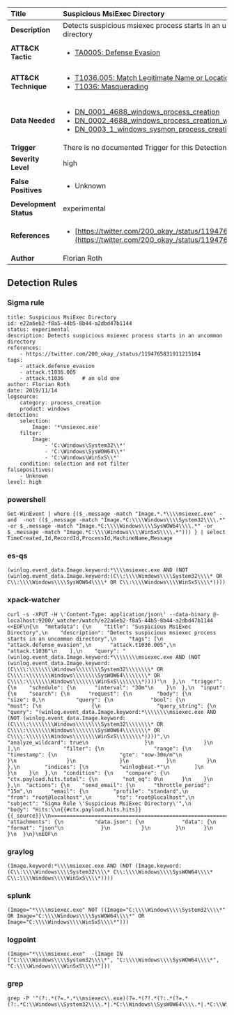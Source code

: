 | Title                    | Suspicious MsiExec Directory       |
|:-------------------------|:------------------|
| **Description**          | Detects suspicious msiexec process starts in an uncommon directory |
| **ATT&amp;CK Tactic**    |  <ul><li>[TA0005: Defense Evasion](https://attack.mitre.org/tactics/TA0005)</li></ul>  |
| **ATT&amp;CK Technique** | <ul><li>[T1036.005: Match Legitimate Name or Location](https://attack.mitre.org/techniques/T1036/005)</li><li>[T1036: Masquerading](https://attack.mitre.org/techniques/T1036)</li></ul>  |
| **Data Needed**          | <ul><li>[DN_0001_4688_windows_process_creation](../Data_Needed/DN_0001_4688_windows_process_creation.md)</li><li>[DN_0002_4688_windows_process_creation_with_commandline](../Data_Needed/DN_0002_4688_windows_process_creation_with_commandline.md)</li><li>[DN_0003_1_windows_sysmon_process_creation](../Data_Needed/DN_0003_1_windows_sysmon_process_creation.md)</li></ul>  |
| **Trigger**              |  There is no documented Trigger for this Detection Rule yet  |
| **Severity Level**       | high |
| **False Positives**      | <ul><li>Unknown</li></ul>  |
| **Development Status**   | experimental |
| **References**           | <ul><li>[https://twitter.com/200_okay_/status/1194765831911215104](https://twitter.com/200_okay_/status/1194765831911215104)</li></ul>  |
| **Author**               | Florian Roth |


## Detection Rules

### Sigma rule

```
title: Suspicious MsiExec Directory
id: e22a6eb2-f8a5-44b5-8b44-a2dbd47b1144
status: experimental
description: Detects suspicious msiexec process starts in an uncommon directory
references:
    - https://twitter.com/200_okay_/status/1194765831911215104
tags:
    - attack.defense_evasion
    - attack.t1036.005
    - attack.t1036      # an old one
author: Florian Roth
date: 2019/11/14
logsource:
    category: process_creation
    product: windows
detection:
    selection:
        Image: '*\msiexec.exe'
    filter:
        Image: 
            - 'C:\Windows\System32\\*'
            - 'C:\Windows\SysWOW64\\*'
            - 'C:\Windows\WinSxS\\*' 
    condition: selection and not filter
falsepositives:
    - Unknown
level: high

```





### powershell
    
```
Get-WinEvent | where {($_.message -match "Image.*.*\\\\msiexec.exe" -and  -not (($_.message -match "Image.*C:\\\\Windows\\\\System32\\\\.*" -or $_.message -match "Image.*C:\\\\Windows\\\\SysWOW64\\\\.*" -or $_.message -match "Image.*C:\\\\Windows\\\\WinSxS\\\\.*"))) } | select TimeCreated,Id,RecordId,ProcessId,MachineName,Message
```


### es-qs
    
```
(winlog.event_data.Image.keyword:*\\\\msiexec.exe AND (NOT (winlog.event_data.Image.keyword:(C\\:\\\\Windows\\\\System32\\\\* OR C\\:\\\\Windows\\\\SysWOW64\\\\* OR C\\:\\\\Windows\\\\WinSxS\\\\*))))
```


### xpack-watcher
    
```
curl -s -XPUT -H \'Content-Type: application/json\' --data-binary @- localhost:9200/_watcher/watch/e22a6eb2-f8a5-44b5-8b44-a2dbd47b1144 <<EOF\n{\n  "metadata": {\n    "title": "Suspicious MsiExec Directory",\n    "description": "Detects suspicious msiexec process starts in an uncommon directory",\n    "tags": [\n      "attack.defense_evasion",\n      "attack.t1036.005",\n      "attack.t1036"\n    ],\n    "query": "(winlog.event_data.Image.keyword:*\\\\\\\\msiexec.exe AND (NOT (winlog.event_data.Image.keyword:(C\\\\:\\\\\\\\Windows\\\\\\\\System32\\\\\\\\* OR C\\\\:\\\\\\\\Windows\\\\\\\\SysWOW64\\\\\\\\* OR C\\\\:\\\\\\\\Windows\\\\\\\\WinSxS\\\\\\\\*))))"\n  },\n  "trigger": {\n    "schedule": {\n      "interval": "30m"\n    }\n  },\n  "input": {\n    "search": {\n      "request": {\n        "body": {\n          "size": 0,\n          "query": {\n            "bool": {\n              "must": [\n                {\n                  "query_string": {\n                    "query": "(winlog.event_data.Image.keyword:*\\\\\\\\msiexec.exe AND (NOT (winlog.event_data.Image.keyword:(C\\\\:\\\\\\\\Windows\\\\\\\\System32\\\\\\\\* OR C\\\\:\\\\\\\\Windows\\\\\\\\SysWOW64\\\\\\\\* OR C\\\\:\\\\\\\\Windows\\\\\\\\WinSxS\\\\\\\\*))))",\n                    "analyze_wildcard": true\n                  }\n                }\n              ],\n              "filter": {\n                "range": {\n                  "timestamp": {\n                    "gte": "now-30m/m"\n                  }\n                }\n              }\n            }\n          }\n        },\n        "indices": [\n          "winlogbeat-*"\n        ]\n      }\n    }\n  },\n  "condition": {\n    "compare": {\n      "ctx.payload.hits.total": {\n        "not_eq": 0\n      }\n    }\n  },\n  "actions": {\n    "send_email": {\n      "throttle_period": "15m",\n      "email": {\n        "profile": "standard",\n        "from": "root@localhost",\n        "to": "root@localhost",\n        "subject": "Sigma Rule \'Suspicious MsiExec Directory\'",\n        "body": "Hits:\\n{{#ctx.payload.hits.hits}}{{_source}}\\n================================================================================\\n{{/ctx.payload.hits.hits}}",\n        "attachments": {\n          "data.json": {\n            "data": {\n              "format": "json"\n            }\n          }\n        }\n      }\n    }\n  }\n}\nEOF\n
```


### graylog
    
```
(Image.keyword:*\\\\msiexec.exe AND (NOT (Image.keyword:(C\\:\\\\Windows\\\\System32\\\\* C\\:\\\\Windows\\\\SysWOW64\\\\* C\\:\\\\Windows\\\\WinSxS\\\\*))))
```


### splunk
    
```
(Image="*\\\\msiexec.exe" NOT ((Image="C:\\\\Windows\\\\System32\\\\*" OR Image="C:\\\\Windows\\\\SysWOW64\\\\*" OR Image="C:\\\\Windows\\\\WinSxS\\\\*")))
```


### logpoint
    
```
(Image="*\\\\msiexec.exe"  -(Image IN ["C:\\\\Windows\\\\System32\\\\*", "C:\\\\Windows\\\\SysWOW64\\\\*", "C:\\\\Windows\\\\WinSxS\\\\*"]))
```


### grep
    
```
grep -P '^(?:.*(?=.*.*\\msiexec\\.exe)(?=.*(?!.*(?:.*(?=.*(?:.*C:\\Windows\\System32\\\\.*|.*C:\\Windows\\SysWOW64\\\\.*|.*C:\\Windows\\WinSxS\\\\.*))))))'
```




